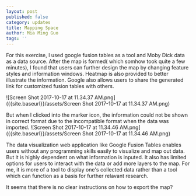 ```yaml
---
layout: post
published: false
category: updates
title: Mapping Space
author: Mia Ming Guo
tags: ''
---
```


For this exercise, I used google fusion tables as a tool and Moby Dick data as a data source. After the map is formed( which somhow took quite a few minutes), I found that users can further design the map by changing feature styles and information windows. Heatmap is also provided to better illustrate the information. Google also allows users to share the generated link for customized fusion tables with others.

![Screen Shot 2017-10-17 at 11.34.37 AM.png]({{site.baseurl}}/assets/Screen Shot 2017-10-17 at 11.34.37 AM.png)

But when I clicked into the marker icon, the information could not be shown in correct format due to the incompatible format when the data was imported.
![Screen Shot 2017-10-17 at 11.34.46 AM.png]({{site.baseurl}}/assets/Screen Shot 2017-10-17 at 11.34.46 AM.png)


The data visualization web application like Google Fusion Tables enables users without any programming skills easily to visualize and map out data. But it is highly dependent on what information is inputed. It also has limited options for users to interact with the data or add more layers to the map. For me, it is more of a tool to display one's collected data rather than a tool which can function as a basis for further relavant research.

It seems that there is no clear instructions on how to export the map?